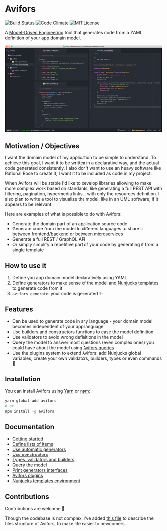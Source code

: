 # Avifors

[![Build Status](https://travis-ci.org/antarestupin/Avifors.svg?branch=master)](https://travis-ci.org/antarestupin/Avifors)
[![Code Climate](https://codeclimate.com/github/antarestupin/Avifors/badges/gpa.svg)](https://codeclimate.com/github/antarestupin/Avifors)
[![MIT License](https://poser.pugx.org/antares/accessible/license)](https://github.com/antarestupin/Avifors/blob/master/LICENSE)

A [Model-Driven Engineering](https://en.wikipedia.org/wiki/Model-driven_engineering) tool that generates code from a YAML definition of your app domain model.

[![Example](https://raw.githubusercontent.com/antarestupin/Avifors/master/doc/example.gif)](https://github.com/antarestupin/Avifors/tree/master/doc/example.gif)

## Motivation / Objectives

I want the domain model of my application to be simple to understand. To achieve this goal, I want it to be written in a declarative way, and the actual code generated consistently. I also don't want to use an heavy software like Rational Rose to create it, I want it to be included as code in my project.

When Avifors will be stable I'd like to develop libraries allowing to make more complex work based on standards, like generating a full REST API with filtering, pagination, hypermedia links... with only the resources definition. I also plan to write a tool to visualize the model, like in an UML software, if it appears to be relevant.

Here are examples of what is possible to do with Avifors:

- Generate the domain part of an application source code
- Generate code from the model in different languages to share it between frontend/backend or between microservices
- Generate a full REST / GraphQL API
- Or simply simplify a repetitive part of your code by generating it from a single template

## How to use it

1. Define you app domain model declaratively using YAML
2. Define generators to make sense of the model and [Nunjucks](https://mozilla.github.io/nunjucks) templates to generate code from it
3. `avifors generate`: your code is generated ✨

## Features

- Can be used to generate code in any language - your domain model becomes independent of your app language
- Use builders and constructors functions to ease the model definition
- Use validators to avoid wrong definitions in the model
- Query the model to answer most questions (even complex ones) you could have about the model using [Avifors queries](https://github.com/antarestupin/Avifors/blob/master/doc/queries.md)
- Use the plugins system to extend Avifors: add Nunjucks global variables, create your own validators, builders, types or even commands 🚀

## Installation

You can install Avifors using [Yarn](https://yarnpkg.com) or [npm](https://www.npmjs.com):

```bash
yarn global add avifors
# or
npm install -g avifors
```

## Documentation

- [Getting started](https://github.com/antarestupin/Avifors/tree/master/doc/getting_started.md)
- [Define lists of items](https://github.com/antarestupin/Avifors/tree/master/doc/lists.md)
- [Use automatic generators](https://github.com/antarestupin/Avifors/tree/master/doc/auto-generators.md)
- [Use constructors](https://github.com/antarestupin/Avifors/tree/master/doc/constructors.md)
- [Types, validators and builders](https://github.com/antarestupin/Avifors/tree/master/doc/types-validators-builders.md)
- [Query the model](https://github.com/antarestupin/Avifors/tree/master/doc/queries.md)
- [Print generators interfaces](https://github.com/antarestupin/Avifors/tree/master/doc/interface.md)
- [Avifors plugins](https://github.com/antarestupin/Avifors/tree/master/doc/plugins.md)
- [Nunjucks templates environment](https://github.com/antarestupin/Avifors/tree/master/doc/templates.md)

## Contributions

Contributions are welcome 🙏

Though the codebase is not complex, I've added [this file](https://github.com/antarestupin/Avifors/blob/master/.structure.yml) to describe the files structure of Avifors, to make life easier to newcomers.
